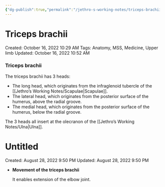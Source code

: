 ```yaml
---
{"dg-publish":true,"permalink":"/jethro-s-working-notes/triceps-brachii/","dgPassFrontmatter":true}
---
```



# Triceps brachii

Created: October 16, 2022 10:29 AM
Tags: Anatomy, MSS, Medicine, Upper limb
Updated: October 16, 2022 10:52 AM

### Triceps brachii

The triceps brachii has 3 heads:

- The long head, which originates from the infraglenoid tubercle of the [[Jethro’s Working Notes/Scapulae\|Scapulae]].
- The lateral head, which originates from the posterior surface of the humerus, above the radial groove.
- The medial head, which originates from the posterior surface of the humerus, below the radial groove.

The 3 heads all insert at the olecranon of the [[Jethro’s Working Notes/Ulna\|Ulna]].


<div class="transclusion internal-embed is-loaded"><div class="markdown-embed">





# Untitled

Created: August 28, 2022 9:50 PM
Updated: August 28, 2022 9:50 PM

</div></div>


- **********************************************Movement of the triceps brachii**********************************************
    
    It enables extension of the elbow joint.